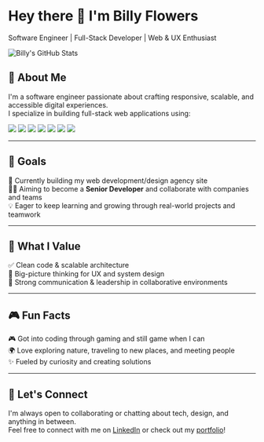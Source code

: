 <h1>Hey there 👋 I'm Billy Flowers</h1>

<p>
  Software Engineer | Full-Stack Developer | Web & UX Enthusiast
</p>

<p>
  <img src="https://github-readme-stats.vercel.app/api?username=flowz0&show_icons=true&theme=tokyonight&hide_title=true" alt="Billy's GitHub Stats" />
</p>

## 🚀 About Me

I'm a software engineer passionate about crafting responsive, scalable, and accessible digital experiences.     
I specialize in building full-stack web applications using:

<p>
  <img src="https://img.shields.io/badge/TypeScript-3178C6?style=for-the-badge&logo=typescript&logoColor=white" />
  <img src="https://img.shields.io/badge/Next.js-000000?style=for-the-badge&logo=next.js&logoColor=white" />
  <img src="https://img.shields.io/badge/React-61DAFB?style=for-the-badge&logo=react&logoColor=black" />
  <img src="https://img.shields.io/badge/Tailwind_CSS-38B2AC?style=for-the-badge&logo=tailwind-css&logoColor=white" />
  <img src="https://img.shields.io/badge/Node.js-339933?style=for-the-badge&logo=nodedotjs&logoColor=white" />
  <img src="https://img.shields.io/badge/Express-000000?style=for-the-badge&logo=express&logoColor=white" />
  <img src="https://img.shields.io/badge/MongoDB-4EA94B?style=for-the-badge&logo=mongodb&logoColor=white" />
</p>

---

## 🎯 Goals
🚧 Currently building my web development/design agency site  
👨‍💻 Aiming to become a **Senior Developer** and collaborate with companies and teams  
💡 Eager to keep learning and growing through real-world projects and teamwork

---

## 🧠 What I Value
✅ Clean code & scalable architecture  
🧩 Big-picture thinking for UX and system design  
💬 Strong communication & leadership in collaborative environments

---

## 🎮 Fun Facts
🎮 Got into coding through gaming and still game when I can  
🌍 Love exploring nature, traveling to new places, and meeting people  
✨ Fueled by curiosity and creating solutions

---

## 🤝 Let's Connect
I'm always open to collaborating or chatting about tech, design, and anything in between.  
Feel free to connect with me on [LinkedIn](https://www.linkedin.com/in/billyflowers/) or check out my [portfolio](https://www.bflows.dev/)!
